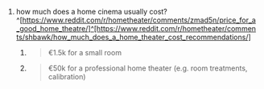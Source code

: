 1. how much does a home cinema usually cost?^[https://www.reddit.com/r/hometheater/comments/zmad5n/price_for_a_good_home_theatre/]^[https://www.reddit.com/r/hometheater/comments/shbawk/how_much_does_a_home_theater_cost_recommendations/]
	1. >€1.5k for a small room
	2. >€50k for a professional home theater (e.g. room treatments, calibration)
